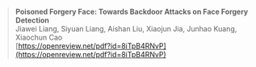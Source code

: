 > **Poisoned Forgery Face: Towards Backdoor Attacks on Face Forgery Detection**<br>
> Jiawei Liang, Siyuan Liang, Aishan Liu, Xiaojun Jia, Junhao Kuang, Xiaochun Cao<br>
> [https://openreview.net/pdf?id=8iTpB4RNvP](https://openreview.net/pdf?id=8iTpB4RNvP)
